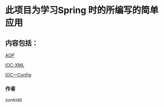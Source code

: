 # 此项目为学习Spring 时的所编写的简单应用

内容包括：
----

[AOP](https://github.com/zonkidd/Spring-learing/tree/master/Spring%20AOP)  

[IOC-XML](https://github.com/zonkidd/Spring-learing/tree/master/Spring%20IOC-XML)  

[IOC—Config](https://github.com/zonkidd/Spring-learing/tree/master/Spring%20IOC-Config)
### 作者
zonkidd
